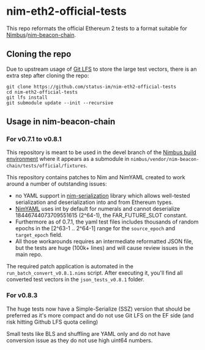 # nim-eth2-official-tests

This repo reformats the official Ethereum 2 tests to a format suitable for [Nimbus](https://github.com/status-im/nimbus)/[nim-beacon-chain](https://github.com/status-im/nim-beacon-chain).

## Cloning the repo

Due to upstream usage of [Git LFS](https://git-lfs.github.com) to store the large test vectors,
there is an extra step after cloning the repo:

```
git clone https://github.com/status-im/nim-eth2-official-tests
cd nim-eth2-official-tests
git lfs install
git submodule update --init --recursive
```

## Usage in nim-beacon-chain

### For v0.7.1 to v0.8.1

This repository is meant to be used in the devel branch of the [Nimbus build environment](https://github.com/status-im/nimbus)
where it appears as a submodule in `nimbus/vendor/nim-beacon-chain/tests/official/fixtures`.

This repository contains patches to Nim and NimYAML created to work around a number of outstanding issues:
  - no YAML support in [nim-serialization](https://github.com/status-im/nim-serialization) library
    which allows well-tested serialization and deserialization into and from Ethereum types.
  - [NimYAML](https://nimyaml.org) uses int by default for numerals and cannot deserialize
    18446744073709551615 (2^64-1), the FAR_FUTURE_SLOT constant.
  - Furthermore as of 0.7.1, the yaml test files includes thousands of random epochs
    in the [2^63-1 .. 2^64-1] range for the `source_epoch` and `target_epoch` field.
  - All those workarounds requires an intermediate reformatted JSON file, but the tests are huge (100k+ lines)
    and will cause review issues in the main repo.

The required patch application is automated in the `run_batch_convert_v0.8.1.nims` script. After executing it, you'll find all
converted test vectors in the `json_tests_v0.8.1` folder.

### For v0.8.3

The huge tests now have a Simple-Serialize (SSZ) version that should be preferred
as it's more compact and do not use Git LFS on the EF side (and risk hitting Github LFS quota ceiling)

Small tests like BLS and shuffling are YAML only and do not have conversion issue
as they do not use high uint64 numbers.
